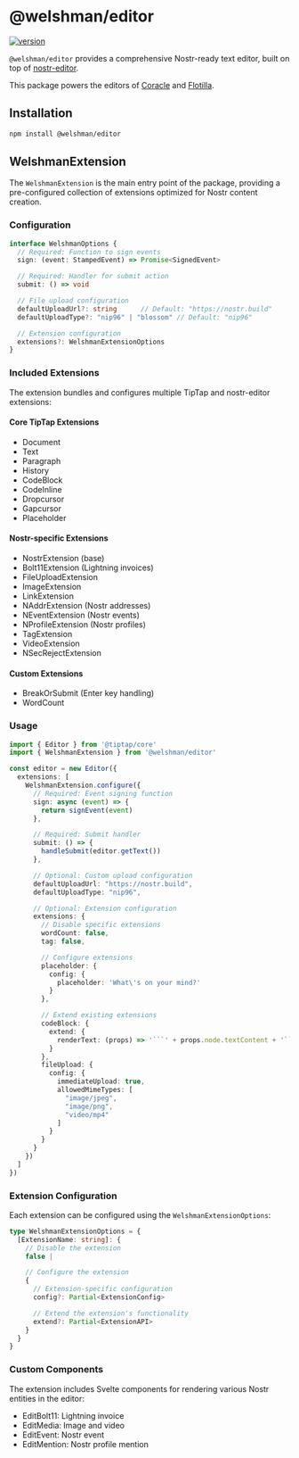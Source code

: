 # @welshman/editor

[![version](https://badgen.net/npm/v/@welshman/editor)](https://npmjs.com/package/@welshman/editor)

`@welshman/editor` provides a comprehensive Nostr-ready text editor, built on top of [nostr-editor](https://github.com/cesardeazevedo/nostr-editor).

This package powers the editors of [Coracle](https://coracle.social) and [Flotilla](https://flotilla.social).

## Installation

```bash
npm install @welshman/editor
```

## WelshmanExtension

The `WelshmanExtension` is the main entry point of the package, providing a pre-configured collection of extensions optimized for Nostr content creation.

### Configuration

```typescript
interface WelshmanOptions {
  // Required: Function to sign events
  sign: (event: StampedEvent) => Promise<SignedEvent>

  // Required: Handler for submit action
  submit: () => void

  // File upload configuration
  defaultUploadUrl?: string      // Default: "https://nostr.build"
  defaultUploadType?: "nip96" | "blossom" // Default: "nip96"

  // Extension configuration
  extensions?: WelshmanExtensionOptions
}
```

### Included Extensions

The extension bundles and configures multiple TipTap and nostr-editor extensions:

#### Core TipTap Extensions
- Document
- Text
- Paragraph
- History
- CodeBlock
- CodeInline
- Dropcursor
- Gapcursor
- Placeholder

#### Nostr-specific Extensions
- NostrExtension (base)
- Bolt11Extension (Lightning invoices)
- FileUploadExtension
- ImageExtension
- LinkExtension
- NAddrExtension (Nostr addresses)
- NEventExtension (Nostr events)
- NProfileExtension (Nostr profiles)
- TagExtension
- VideoExtension
- NSecRejectExtension

#### Custom Extensions
- BreakOrSubmit (Enter key handling)
- WordCount

### Usage

```typescript
import { Editor } from '@tiptap/core'
import { WelshmanExtension } from '@welshman/editor'

const editor = new Editor({
  extensions: [
    WelshmanExtension.configure({
      // Required: Event signing function
      sign: async (event) => {
        return signEvent(event)
      },

      // Required: Submit handler
      submit: () => {
        handleSubmit(editor.getText())
      },

      // Optional: Custom upload configuration
      defaultUploadUrl: "https://nostr.build",
      defaultUploadType: "nip96",

      // Optional: Extension configuration
      extensions: {
        // Disable specific extensions
        wordCount: false,
        tag: false,

        // Configure extensions
        placeholder: {
          config: {
            placeholder: 'What\'s on your mind?'
          }
        },

        // Extend existing extensions
        codeBlock: {
          extend: {
            renderText: (props) => '```' + props.node.textContent + '```'
          }
        },
        fileUpload: {
          config: {
            immediateUpload: true,
            allowedMimeTypes: [
              "image/jpeg",
              "image/png",
              "video/mp4"
            ]
          }
        }
      }
    })
  ]
})
```

### Extension Configuration

Each extension can be configured using the `WelshmanExtensionOptions`:

```typescript
type WelshmanExtensionOptions = {
  [ExtensionName: string]: {
    // Disable the extension
    false |

    // Configure the extension
    {
      // Extension-specific configuration
      config?: Partial<ExtensionConfig>

      // Extend the extension's functionality
      extend?: Partial<ExtensionAPI>
    }
  }
}
```

### Custom Components

The extension includes Svelte components for rendering various Nostr entities in the editor:
- EditBolt11: Lightning invoice
- EditMedia: Image and video
- EditEvent: Nostr event
- EditMention: Nostr profile mention
